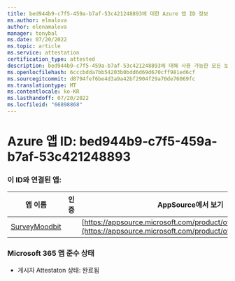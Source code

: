 ```yaml
---
title: bed944b9-c7f5-459a-b7af-53c421248893에 대한 Azure 앱 ID 정보
ms.author: elmalova
author: elenamalova
manager: tonybal
ms.date: 07/20/2022
ms.topic: article
ms.service: attestation
certification_type: attested
description: bed944b9-c7f5-459a-b7af-53c421248893에 대해 사용 가능한 모든 보안 및 규정 준수 정보입니다.
ms.openlocfilehash: 6cccbdda7bb54203b0bdd6d69d670cff981ed6cf
ms.sourcegitcommit: d8794fef6be4d3a9a42bf2904f29a70de76069fc
ms.translationtype: MT
ms.contentlocale: ko-KR
ms.lasthandoff: 07/20/2022
ms.locfileid: "66898868"
---
```

# <a name="azure-app-id-bed944b9-c7f5-459a-b7af-53c421248893"></a>Azure 앱 ID: bed944b9-c7f5-459a-b7af-53c421248893


### <a name="apps-associated-with-this-id"></a>이 ID와 연결된 앱:
| **앱 이름** | **인증** | **AppSource에서 보기** |
|--------------|---------------|-----------------------|
| [SurveyMoodbit](../forward/WA200003925.md) |  | [https://appsource.microsoft.com/product/office/WA200003925](https://appsource.microsoft.com/product/office/WA200003925) |

### <a name="microsoft-365-app-compliance-status"></a>Microsoft 365 앱 준수 상태
- 게시자 Attestaton 상태: 완료됨
